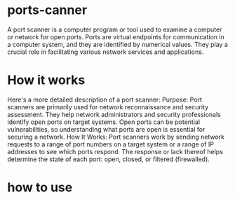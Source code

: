 # ports-canner
A port scanner is a computer program or tool used to examine a computer or network for open ports. Ports are virtual endpoints for communication in a computer system, and they are identified by numerical values. They play a crucial role in facilitating various network services and applications.
# How it works
Here's a more detailed description of a port scanner:
Purpose: Port scanners are primarily used for network reconnaissance and security assessment. They help network administrators and security professionals identify open ports on target systems. Open ports can be potential vulnerabilities, so understanding what ports are open is essential for securing a network.
How It Works: Port scanners work by sending network requests to a range of port numbers on a target system or a range of IP addresses to see which ports respond. The response or lack thereof helps determine the state of each port: open, closed, or filtered (firewalled).
# how to use

